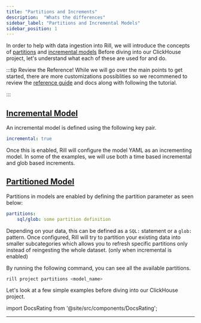 ```yaml
---
title: "Partitions and Increments"
description:  "Whats the differences"
sidebar_label: "Partitions and Incremental Models"
sidebar_position: 1
---
```


In order to help with data ingestion into Rill, we will introduce the concepts of [partitions](https://docs.rilldata.com/build/incremental-models/#what-are-partitions) and [incremental models](https://docs.rilldata.com/build/incremental-models/#what-is-an-incremental-model) Before diving into our ClickHouse project, let's understand what each of these are used for and do.


:::tip Review the Reference! 
While we will go over the main points to get started, there are more customizations possiblities so we recommened to review the [reference guide](https://docs.rilldata.com/reference/project-files/advanced-models) and docs along with following the tutorial.

:::
## [Incremental Model](https://docs.rilldata.com/build/incremental-models/#what-is-an-incremental-model)

An incremental model is defined using the following key pair.

```yaml
incremental: true
```

Once this is enabled, Rill will configure the model YAML as an incrementing model. 
In some of the examples, we will use both a time based incremental and glob based increments. 

## [Partitioned Model](https://docs.rilldata.com/build/incremental-models/#what-are-partitions)

Partitions in models are enabled by defining the partition parameter as seen below:

```yaml
partitions:
    sql/glob: some partition definition
```

Depending on your data, this can be defined as a `SQL:` statement or a `glob:` pattern. Once configured, Rill will try to partition your existing data into smaller subcategories which allows you to refresh specific partitions only instead of reingesting the whole dataset. (only when incremental is enabled)

By running the following command, you can see all the available partitions.
```bash
rill project partitions <model_name>
```

Let's look at a few simple examples before diving into our ClickHouse project.

import DocsRating from '@site/src/components/DocsRating';

---
<DocsRating />